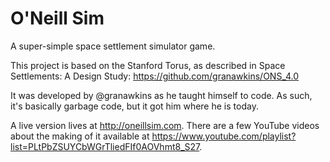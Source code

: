 # O'Neill Sim

A super-simple space settlement simulator game.

This project is based on the Stanford Torus, as described in Space Settlements: A Design Study: https://github.com/granawkins/ONS_4.0

It was developed by @granawkins as he taught himself to code. As such, it's basically garbage code, but it got him where he is today.

A live version lives at http://oneillsim.com. There are a few YouTube videos about the making of it available at https://www.youtube.com/playlist?list=PLtPbZSUYCbWGrTliedFIf0AOVhmt8_S27.
